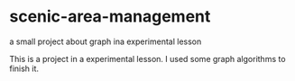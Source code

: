# scenic-area-management
a small project about graph ina experimental lesson

This is a project in a experimental lesson. I used some graph algorithms to finish it.

